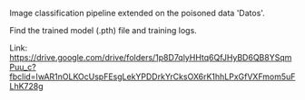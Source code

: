 Image classification pipeline extended on the poisoned data 'Datos'.

Find the trained model (.pth) file and training logs.

Link: https://drive.google.com/drive/folders/1p8D7qlyHHtq6QfJHyBD6QB8YSqmPuu_c?fbclid=IwAR1nOLKOcUspFEsgLekYPDDrkYrCksOX6rK1hhLPxGfVXFmom5uFLhK728g
